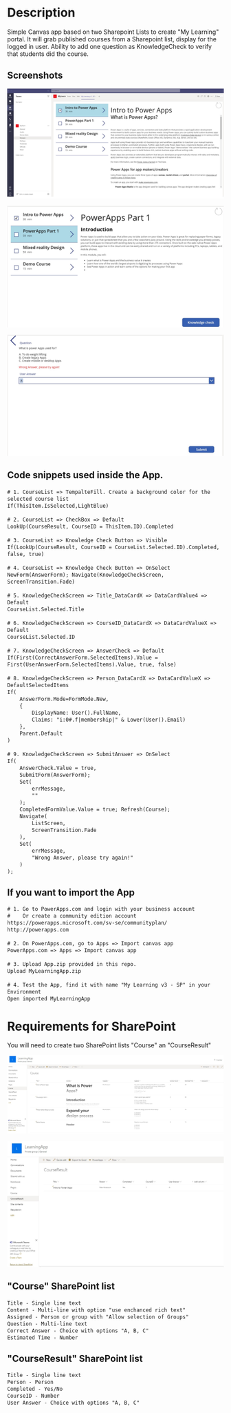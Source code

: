 # Description
Simple Canvas app based on two Sharepoint Lists to create "My Learning" portal. 
It will grab published courses from a Sharepoint list, display for the logged in user. 
Ability to add one question as KnowledgeCheck to verify that students did the course.

## Screenshots
![](images/PowerAppScreenshotsInTeams.jpg)

![](images/PowerAppScreenshotsMain.jpg)

![](images/PowerAppScreenshotsKnowledgeCheck.jpg)

## Code snippets used inside the App. 
```VB
# 1. CourseList => TempalteFill. Create a background color for the selected course list
If(ThisItem.IsSelected,LightBlue)

# 2. CourseList => CheckBox => Default 
LookUp(CourseResult, CourseID = ThisItem.ID).Completed

# 3. CourseList => Knowledge Check Button => Visible 
If(LookUp(CourseResult, CourseID = CourseList.Selected.ID).Completed, false, true)

# 4. CourseList => Knowledge Check Button => OnSelect
NewForm(AnswerForm); Navigate(KnowledgeCheckScreen, ScreenTransition.Fade)

# 5. KnowledgeCheckScreen => Title_DataCardX => DataCardValue4 => Default
CourseList.Selected.Title

# 6. KnowledgeCheckScreen => CourseID_DataCardX => DataCardValueX => Default
CourseList.Selected.ID

# 7. KnowledgeCheckScreen => AnswerCheck => Default
If(First(CorrectAnswerForm.SelectedItems).Value = First(UserAnswerForm.SelectedItems).Value, true, false)

# 8. KnowledgeCheckScreen => Person_DataCardX => DataCardValueX => DefaultSelectedItems
If(
    AnswerForm.Mode=FormMode.New,
    {
        DisplayName: User().FullName,
        Claims: "i:0#.f|membership|" & Lower(User().Email)
    },
    Parent.Default
)

# 9. KnowledgeCheckScreen => SubmitAnswer => OnSelect
If(
    AnswerCheck.Value = true,
    SubmitForm(AnswerForm);
    Set(
        errMessage,
        ""
    );
    CompletedFormValue.Value = true; Refresh(Course);
    Navigate(
        ListScreen,
        ScreenTransition.Fade
    ),
    Set(
        errMessage,
        "Wrong Answer, please try again!"
    )
); 
```


## If you want to import the App
```
# 1. Go to PowerApps.com and login with your business account
#    Or create a community edition account https://powerapps.microsoft.com/sv-se/communityplan/
http://powerapps.com

# 2. On PowerApps.com, go to Apps => Import canvas app
PowerApps.com => Apps => Import canvas app

# 3. Upload App.zip provided in this repo. 
Upload MyLearningApp.zip 

# 4. Test the App, find it with name "My Learning v3 - SP" in your Environment
Open imported MyLearningApp 
```

# Requirements for SharePoint
You will need to create two SharePoint lists "Course" an "CourseResult"

![](images/SharePoint/LearningApp-Site-Course-List.jpg)

![](images/SharePoint/LearningApp-Site-CourseResult-List.jpg)

## "Course" SharePoint list
```
Title - Single line text
Content - Multi-line with option "use enchanced rich text" 
Assigned - Person or group with "Allow selection of Groups"
Question - Multi-line text
Correct Answer - Choice with options "A, B, C"
Estimated Time - Number
```

## "CourseResult" SharePoint list
```
Title - Single line text
Person - Person
Completed - Yes/No
CourseID - Number
User Answer - Choice with options "A, B, C"
```
